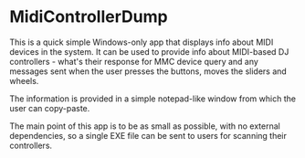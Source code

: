 MidiControllerDump
==================

This is a quick simple Windows-only app that displays info about MIDI devices in the system. It can be used to provide info about MIDI-based DJ controllers - what's their response for MMC device query and any messages sent when the user presses the buttons, moves the sliders and wheels.

The information is provided in a simple notepad-like window from which the user can copy-paste.

The main point of this app is to be as small as possible, with no external dependencies, so a single EXE file can be sent to users for scanning their controllers.
